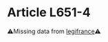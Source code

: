 # Article L651-4

⚠️Missing data from [legifrance](https://www.legifrance.gouv.fr/codes/article_lc/LEGIARTI000006239082)⚠️